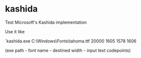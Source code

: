 # kashida
Test Microsoft's Kashida implementation

Use it like

`kashida.exe C:\Windows\Fonts\tahoma.ttf 20000 1605 1578 1606

(exe path - font name - destined width - input text codepoints)

